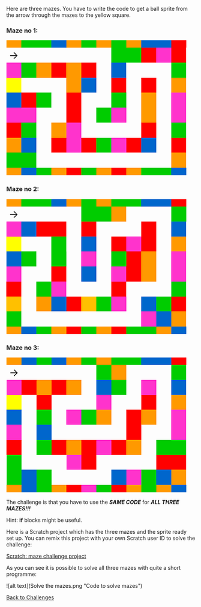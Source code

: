 Here are three mazes. You have to write the code to get a ball sprite from the arrow through the mazes to the yellow square. 

### Maze no 1:

![alt text](course1.png "Maze #1")

### Maze no 2:

![alt text](course2.png "Maze #2")

### Maze no 3:

![alt text](course3.png "Maze #3")

The challenge is that you have to use the **_SAME CODE_** for **_ALL THREE MAZES!!!_**

Hint: **if** blocks might be useful.


Here is a Scratch project which has the three mazes and the sprite ready set up. You can remix this project with your own Scratch user ID to solve the challenge:

[Scratch: maze challenge project](https://scratch.mit.edu/projects/345951410/)

As you can see it is possible to solve all three mazes with quite a short programme:

![alt text](Solve the mazes.png "Code to solve mazes")

[Back to Challenges](../README.md)